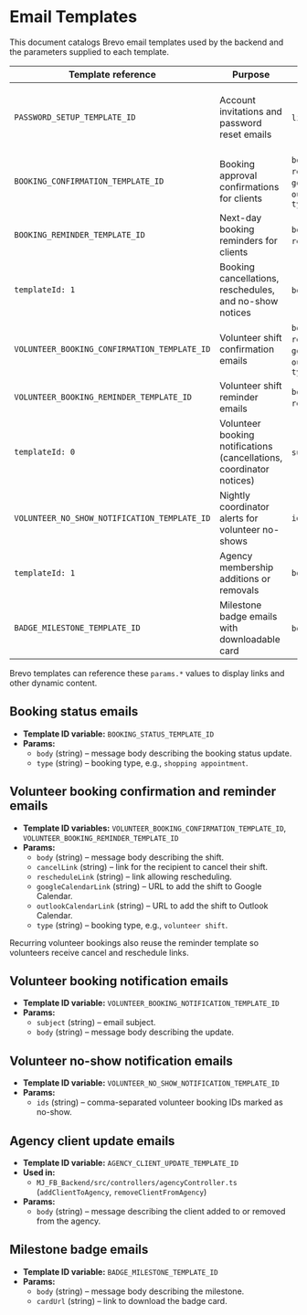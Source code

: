 # Email Templates

This document catalogs Brevo email templates used by the backend and the
parameters supplied to each template.

| Template reference | Purpose | Params | Used in |
| ------------------- | ------- | ------ | ------- |
| `PASSWORD_SETUP_TEMPLATE_ID` | Account invitations and password reset emails | `link`, `token` | `authController.ts`, `agencyController.ts`, `admin/staffController.ts`, `admin/adminStaffController.ts`, `volunteerController.ts`, `userController.ts` |
| `BOOKING_CONFIRMATION_TEMPLATE_ID` | Booking approval confirmations for clients | `body`, `cancelLink`, `rescheduleLink`, `googleCalendarLink`, `outlookCalendarLink`, `type` | `bookingController.ts` |
| `BOOKING_REMINDER_TEMPLATE_ID` | Next-day booking reminders for clients | `body`, `cancelLink`, `rescheduleLink`, `type` | `bookingReminderJob.ts` |
| `templateId: 1` | Booking cancellations, reschedules, and no-show notices | `body`, `type` | `bookingController.ts` |
| `VOLUNTEER_BOOKING_CONFIRMATION_TEMPLATE_ID` | Volunteer shift confirmation emails | `body`, `cancelLink`, `rescheduleLink`, `googleCalendarLink`, `outlookCalendarLink`, `type` | `volunteerBookingController.ts` |
| `VOLUNTEER_BOOKING_REMINDER_TEMPLATE_ID` | Volunteer shift reminder emails | `body`, `cancelLink`, `rescheduleLink`, `type` | `volunteerShiftReminderJob.ts`, `volunteerBookingController.ts` |
| `templateId: 0` | Volunteer booking notifications (cancellations, coordinator notices) | `subject`, `body` | `volunteerBookingController.ts` |
| `VOLUNTEER_NO_SHOW_NOTIFICATION_TEMPLATE_ID` | Nightly coordinator alerts for volunteer no-shows | `ids` | `volunteerNoShowCleanupJob.ts` |
| `templateId: 1` | Agency membership additions or removals | `body` | `agencyController.ts` |
| `BADGE_MILESTONE_TEMPLATE_ID` | Milestone badge emails with downloadable card | `body`, `cardUrl` | `badgeUtils.ts` |

Brevo templates can reference these `params.*` values to display links and other
dynamic content.

## Booking status emails

- **Template ID variable:** `BOOKING_STATUS_TEMPLATE_ID`
- **Params:**
  - `body` (string) – message body describing the booking status update.
  - `type` (string) – booking type, e.g., `shopping appointment`.

## Volunteer booking confirmation and reminder emails

- **Template ID variables:** `VOLUNTEER_BOOKING_CONFIRMATION_TEMPLATE_ID`, `VOLUNTEER_BOOKING_REMINDER_TEMPLATE_ID`
- **Params:**
  - `body` (string) – message body describing the shift.
  - `cancelLink` (string) – link for the recipient to cancel their shift.
  - `rescheduleLink` (string) – link allowing rescheduling.
  - `googleCalendarLink` (string) – URL to add the shift to Google Calendar.
  - `outlookCalendarLink` (string) – URL to add the shift to Outlook Calendar.
  - `type` (string) – booking type, e.g., `volunteer shift`.

Recurring volunteer bookings also reuse the reminder template so volunteers receive cancel and reschedule links.

## Volunteer booking notification emails

- **Template ID variable:** `VOLUNTEER_BOOKING_NOTIFICATION_TEMPLATE_ID`
- **Params:**
  - `subject` (string) – email subject.
  - `body` (string) – message body describing the update.

## Volunteer no-show notification emails

- **Template ID variable:** `VOLUNTEER_NO_SHOW_NOTIFICATION_TEMPLATE_ID`
- **Params:**
  - `ids` (string) – comma-separated volunteer booking IDs marked as no-show.

## Agency client update emails

- **Template ID variable:** `AGENCY_CLIENT_UPDATE_TEMPLATE_ID`
- **Used in:**
  - `MJ_FB_Backend/src/controllers/agencyController.ts` (`addClientToAgency`, `removeClientFromAgency`)
- **Params:**
  - `body` (string) – message describing the client added to or removed from the agency.

## Milestone badge emails

- **Template ID variable:** `BADGE_MILESTONE_TEMPLATE_ID`
- **Params:**
  - `body` (string) – message body describing the milestone.
  - `cardUrl` (string) – link to download the badge card.

